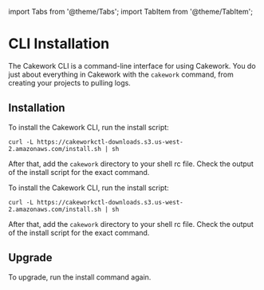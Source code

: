 import Tabs from '@theme/Tabs';
import TabItem from '@theme/TabItem';

# CLI Installation

The Cakework CLI is a command-line interface for using Cakework. You do just about everything in Cakework with the ```cakework``` command, from creating your projects to pulling logs.

## Installation

<Tabs groupId="os">
<TabItem value="osx" label="macOS">

To install the Cakework CLI, run the install script:

```
curl -L https://cakeworkctl-downloads.s3.us-west-2.amazonaws.com/install.sh | sh
```

After that, add the ```cakework``` directory to your shell rc file. Check the output of the install script for the exact command.
</TabItem>
<TabItem value="linux" label="Linux">

To install the Cakework CLI, run the install script:

```
curl -L https://cakeworkctl-downloads.s3.us-west-2.amazonaws.com/install.sh | sh
```

After that, add the ```cakework``` directory to your shell rc file. Check the output of the install script for the exact command.

</TabItem>
</Tabs>

## Upgrade

To upgrade, run the install command again.